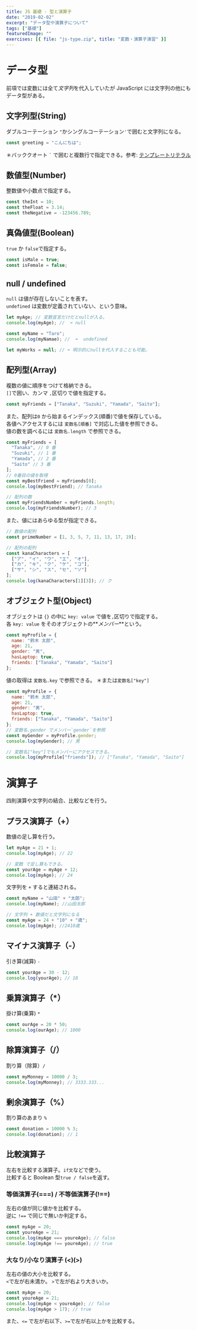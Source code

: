 ```yaml
---
title: JS 基礎 - 型と演算子
date: "2019-02-02"
excerpt: "データ型や演算子について"
tags: ["基礎"]
featuredImage: ""
exercises: [{ file: "js-type.zip", title: "変数・演算子演習" }]
---
```


# データ型

前項では変数には全て*文字列*を代入していたが JavaScript には文字列の他にもデータ型がある。

## 文字列型(String)

ダブルコーテーション `"`かシングルコーテーション`'`で囲むと文字列になる。

```js
const greeting = "こんにちは";
```

＊バッククオート `` ` `` で囲むと複数行で指定できる。参考: [テンプレートリテラル](https://developer.mozilla.org/ja/docs/Web/JavaScript/Reference/template_strings)

## 数値型(Number)

整数値や小数点で指定する。

```js
const theInt = 10;
const theFloat = 3.14;
const theNegative = -123456.789;
```

## 真偽値型(Boolean)

`true` か `false`で指定する。

```js
const isMale = true;
const isFemale = false;
```

## null / undefined

`null` は値が存在しないことを表す。  
`undefined` は変数が定義されていない、という意味。

```js
let myAge; // 変数宣言だけだとnullが入る。
console.log(myAge); //  ⬅︎ null

const myName = "Taro";
console.log(myNamae); //  ⬅︎  undefined

let myWorks = null; // ⬅︎ 明示的にnullを代入することも可能。
```

## 配列型(Array)

複数の値に順序をつけて格納できる。  
`[]`で囲い、カンマ `,`区切りで値を指定する。

```js
const myFriends = ["Tanaka", "Suzuki", "Yamada", "Saito"];
```

また、配列は`0` から始まるインデックス(順番)で値を保存している。  
各値へアクセスするには `変数名[順番]` で対応した値を参照できる。  
値の数を調べるには `変数名.length` で参照できる。

```js
const myFriends = [
  "Tanaka", // 0 番
  "Suzuki", // 1 番
  "Yamada", // 2 番
  "Saito" // 3 番
];
// 0番目の値を取得
const myBestFriend = myFriends[0];
console.log(myBestFriend); // Tanaka

// 配列の数
const myFriendsNumber = myFriends.length;
console.log(myFriendsNumber); // 3
```

また、値にはあらゆる型が指定できる。

```js
// 数値の配列
const primeNumber = [1, 3, 5, 7, 11, 13, 17, 19];

// 配列の配列
const kanaCharacters = [
  ["ア", "イ", "ウ", "エ", "オ"],
  ["カ", "キ", "ク", "ケ", "コ"],
  ["サ", "シ", "ス", "セ", "ソ"]
];
console.log(kanaCharacters[1][3]); // ク
```

## オブジェクト型(Object)

オブジェクトは `{}` の中に `key: value` で値を`,`区切りで指定する。  
各 `key: value` をそのオブジェクトの**_メンバー_**という。

```js
const myProfile = {
  name: "鈴木 太郎",
  age: 21,
  gender: "男",
  hasLaptop: true,
  friends: ["Tanaka", "Yamada", "Saito"]
};
```

値の取得は `変数名.key` で参照できる。 ＊または`変数名["key"]`

```js
const myProfile = {
  name: "鈴木 太郎",
  age: 21,
  gender: "男",
  hasLaptop: true,
  friends: ["Tanaka", "Yamada", "Saito"]
};
// 変数名.gender でメンバー`gender`を参照
const myGender = myProfile.gender;
console.log(myGender); // 男

// 変数名["key"]でもメンバーにアクセスできる。
console.log(myProfile["friends"]); // ["Tanaka", "Yamada", "Saito"]
```

# 演算子

四則演算や文字列の結合、比較などを行う。

## プラス演算子（+）

数値の足し算を行う。

```js
let myAge = 21 + 1;
console.log(myAge); // 22

// 変数 で足し算もできる。
const yourAge = myAge + 12;
console.log(myAge); // 24
```

文字列を `+` すると連結される。

```js
const myName = "山田" + "太郎";
console.log(myName); //山田太郎

// 文字列 + 数値だと文字列になる
const myAge = 24 + "10" + "歳";
console.log(myAge); //2410歳
```

## マイナス演算子（-）

引き算(減算) `-`

```js
const yourAge = 30 - 12;
console.log(yourAge); // 18
```

## 乗算演算子（\*）

掛け算(乗算) `*`

```js
const ourAge = 20 * 50;
console.log(ourAge); // 1000
```

## 除算演算子（/）

割り算（除算）`/`

```js
const myMonney = 10000 / 3;
console.log(myMonney); // 3333.333...
```

## 剰余演算子（%）

割り算のあまり `%`

```js
const donation = 10000 % 3;
console.log(donation); // 1
```

## 比較演算子

左右を比較する演算子。`if文`などで使う。  
比較すると Boolean 型`true / false`を返す。

### 等価演算子(===) / 不等価演算子(!==)

左右の値が同じ値かを比較する。  
逆に `!==` で同じで無いか判定する。

```js
const myAge = 20;
const youreAge = 21;
console.log(myAge === youreAge); // false
console.log(myAge !== youreAge); // true
```

### 大なり/小なり演算子 (<)(>)

左右の値の大小を比較する。  
`<`で左が右未満か。
`>`で左が右より大きいか。

```js
const myAge = 20;
const youreAge = 21;
console.log(myAge < youreAge); // false
console.log(myAge > 17); // true
```

また、`<=` で左が右以下、`>=`で左が右以上かを比較する。
